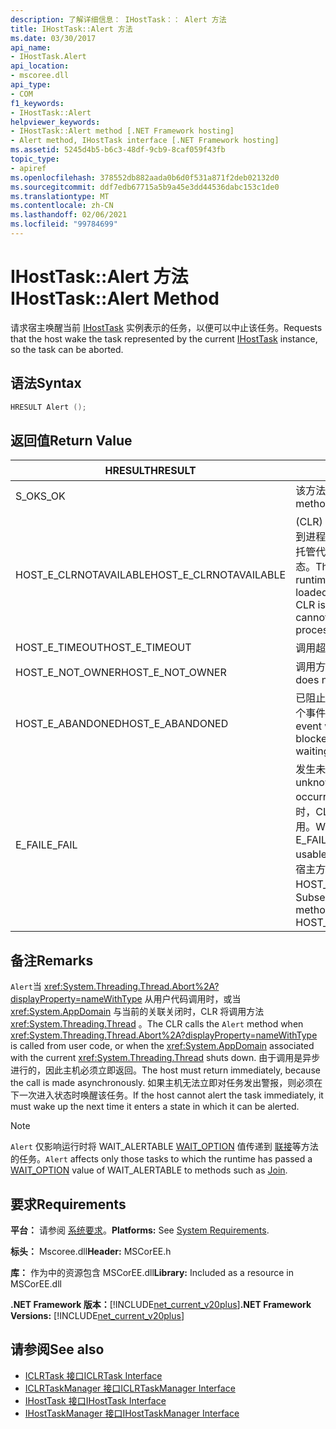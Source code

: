 ```yaml
---
description: 了解详细信息： IHostTask：： Alert 方法
title: IHostTask::Alert 方法
ms.date: 03/30/2017
api_name:
- IHostTask.Alert
api_location:
- mscoree.dll
api_type:
- COM
f1_keywords:
- IHostTask::Alert
helpviewer_keywords:
- IHostTask::Alert method [.NET Framework hosting]
- Alert method, IHostTask interface [.NET Framework hosting]
ms.assetid: 5245d4b5-b6c3-48df-9cb9-8caf059f43fb
topic_type:
- apiref
ms.openlocfilehash: 378552db882aada0b6d0f531a871f2deb02132d0
ms.sourcegitcommit: ddf7edb67715a5b9a45e3dd44536dabc153c1de0
ms.translationtype: MT
ms.contentlocale: zh-CN
ms.lasthandoff: 02/06/2021
ms.locfileid: "99784699"
---
```

# <a name="ihosttaskalert-method"></a><span data-ttu-id="b7f28-103">IHostTask::Alert 方法</span><span class="sxs-lookup"><span data-stu-id="b7f28-103">IHostTask::Alert Method</span></span>

<span data-ttu-id="b7f28-104">请求宿主唤醒当前 [IHostTask](ihosttask-interface.md) 实例表示的任务，以便可以中止该任务。</span><span class="sxs-lookup"><span data-stu-id="b7f28-104">Requests that the host wake the task represented by the current [IHostTask](ihosttask-interface.md) instance, so the task can be aborted.</span></span>  
  
## <a name="syntax"></a><span data-ttu-id="b7f28-105">语法</span><span class="sxs-lookup"><span data-stu-id="b7f28-105">Syntax</span></span>  
  
```cpp  
HRESULT Alert ();  
```  
  
## <a name="return-value"></a><span data-ttu-id="b7f28-106">返回值</span><span class="sxs-lookup"><span data-stu-id="b7f28-106">Return Value</span></span>  
  
|<span data-ttu-id="b7f28-107">HRESULT</span><span class="sxs-lookup"><span data-stu-id="b7f28-107">HRESULT</span></span>|<span data-ttu-id="b7f28-108">说明</span><span class="sxs-lookup"><span data-stu-id="b7f28-108">Description</span></span>|  
|-------------|-----------------|  
|<span data-ttu-id="b7f28-109">S_OK</span><span class="sxs-lookup"><span data-stu-id="b7f28-109">S_OK</span></span>|<span data-ttu-id="b7f28-110">该方法已成功返回。</span><span class="sxs-lookup"><span data-stu-id="b7f28-110">The method returned successfully.</span></span>|  
|<span data-ttu-id="b7f28-111">HOST_E_CLRNOTAVAILABLE</span><span class="sxs-lookup"><span data-stu-id="b7f28-111">HOST_E_CLRNOTAVAILABLE</span></span>|<span data-ttu-id="b7f28-112"> (CLR) 的公共语言运行时未加载到进程中，或 CLR 处于无法运行托管代码或成功处理调用的状态。</span><span class="sxs-lookup"><span data-stu-id="b7f28-112">The common language runtime (CLR) has not been loaded into a process, or the CLR is in a state in which it cannot run managed code or process the call successfully.</span></span>|  
|<span data-ttu-id="b7f28-113">HOST_E_TIMEOUT</span><span class="sxs-lookup"><span data-stu-id="b7f28-113">HOST_E_TIMEOUT</span></span>|<span data-ttu-id="b7f28-114">调用超时。</span><span class="sxs-lookup"><span data-stu-id="b7f28-114">The call timed out.</span></span>|  
|<span data-ttu-id="b7f28-115">HOST_E_NOT_OWNER</span><span class="sxs-lookup"><span data-stu-id="b7f28-115">HOST_E_NOT_OWNER</span></span>|<span data-ttu-id="b7f28-116">调用方不拥有该锁。</span><span class="sxs-lookup"><span data-stu-id="b7f28-116">The caller does not own the lock.</span></span>|  
|<span data-ttu-id="b7f28-117">HOST_E_ABANDONED</span><span class="sxs-lookup"><span data-stu-id="b7f28-117">HOST_E_ABANDONED</span></span>|<span data-ttu-id="b7f28-118">已阻止的线程或纤程正在等待某个事件时，该事件被取消。</span><span class="sxs-lookup"><span data-stu-id="b7f28-118">An event was canceled while a blocked thread or fiber was waiting on it.</span></span>|  
|<span data-ttu-id="b7f28-119">E_FAIL</span><span class="sxs-lookup"><span data-stu-id="b7f28-119">E_FAIL</span></span>|<span data-ttu-id="b7f28-120">发生未知的灾难性故障。</span><span class="sxs-lookup"><span data-stu-id="b7f28-120">An unknown catastrophic failure occurred.</span></span> <span data-ttu-id="b7f28-121">当方法返回 E_FAIL 时，CLR 在该进程内将不再可用。</span><span class="sxs-lookup"><span data-stu-id="b7f28-121">When a method returns E_FAIL, the CLR is no longer usable within the process.</span></span> <span data-ttu-id="b7f28-122">对宿主方法的后续调用会返回 HOST_E_CLRNOTAVAILABLE。</span><span class="sxs-lookup"><span data-stu-id="b7f28-122">Subsequent calls to hosting methods return HOST_E_CLRNOTAVAILABLE.</span></span>|  
  
## <a name="remarks"></a><span data-ttu-id="b7f28-123">备注</span><span class="sxs-lookup"><span data-stu-id="b7f28-123">Remarks</span></span>  

 <span data-ttu-id="b7f28-124">`Alert`当 <xref:System.Threading.Thread.Abort%2A?displayProperty=nameWithType> 从用户代码调用时，或当 <xref:System.AppDomain> 与当前的关联关闭时，CLR 将调用方法 <xref:System.Threading.Thread> 。</span><span class="sxs-lookup"><span data-stu-id="b7f28-124">The CLR calls the `Alert` method when <xref:System.Threading.Thread.Abort%2A?displayProperty=nameWithType> is called from user code, or when the <xref:System.AppDomain> associated with the current <xref:System.Threading.Thread> shuts down.</span></span> <span data-ttu-id="b7f28-125">由于调用是异步进行的，因此主机必须立即返回。</span><span class="sxs-lookup"><span data-stu-id="b7f28-125">The host must return immediately, because the call is made asynchronously.</span></span> <span data-ttu-id="b7f28-126">如果主机无法立即对任务发出警报，则必须在下一次进入状态时唤醒该任务。</span><span class="sxs-lookup"><span data-stu-id="b7f28-126">If the host cannot alert the task immediately, it must wake up the next time it enters a state in which it can be alerted.</span></span>  
  
> [!NOTE]
> <span data-ttu-id="b7f28-127">`Alert` 仅影响运行时将 WAIT_ALERTABLE [WAIT_OPTION](wait-option-enumeration.md) 值传递到 [联接](ihosttask-join-method.md)等方法的任务。</span><span class="sxs-lookup"><span data-stu-id="b7f28-127">`Alert` affects only those tasks to which the runtime has passed a [WAIT_OPTION](wait-option-enumeration.md) value of WAIT_ALERTABLE to methods such as [Join](ihosttask-join-method.md).</span></span>  
  
## <a name="requirements"></a><span data-ttu-id="b7f28-128">要求</span><span class="sxs-lookup"><span data-stu-id="b7f28-128">Requirements</span></span>  

 <span data-ttu-id="b7f28-129">**平台：** 请参阅 [系统要求](../../get-started/system-requirements.md)。</span><span class="sxs-lookup"><span data-stu-id="b7f28-129">**Platforms:** See [System Requirements](../../get-started/system-requirements.md).</span></span>  
  
 <span data-ttu-id="b7f28-130">**标头：** Mscoree.dll</span><span class="sxs-lookup"><span data-stu-id="b7f28-130">**Header:** MSCorEE.h</span></span>  
  
 <span data-ttu-id="b7f28-131">**库：** 作为中的资源包含 MSCorEE.dll</span><span class="sxs-lookup"><span data-stu-id="b7f28-131">**Library:** Included as a resource in MSCorEE.dll</span></span>  
  
 <span data-ttu-id="b7f28-132">**.NET Framework 版本：**[!INCLUDE[net_current_v20plus](../../../../includes/net-current-v20plus-md.md)]</span><span class="sxs-lookup"><span data-stu-id="b7f28-132">**.NET Framework Versions:** [!INCLUDE[net_current_v20plus](../../../../includes/net-current-v20plus-md.md)]</span></span>  
  
## <a name="see-also"></a><span data-ttu-id="b7f28-133">请参阅</span><span class="sxs-lookup"><span data-stu-id="b7f28-133">See also</span></span>

- [<span data-ttu-id="b7f28-134">ICLRTask 接口</span><span class="sxs-lookup"><span data-stu-id="b7f28-134">ICLRTask Interface</span></span>](iclrtask-interface.md)
- [<span data-ttu-id="b7f28-135">ICLRTaskManager 接口</span><span class="sxs-lookup"><span data-stu-id="b7f28-135">ICLRTaskManager Interface</span></span>](iclrtaskmanager-interface.md)
- [<span data-ttu-id="b7f28-136">IHostTask 接口</span><span class="sxs-lookup"><span data-stu-id="b7f28-136">IHostTask Interface</span></span>](ihosttask-interface.md)
- [<span data-ttu-id="b7f28-137">IHostTaskManager 接口</span><span class="sxs-lookup"><span data-stu-id="b7f28-137">IHostTaskManager Interface</span></span>](ihosttaskmanager-interface.md)
